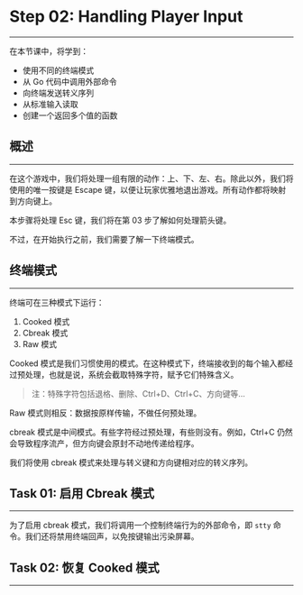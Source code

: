 # Step 02: Handling Player Input

---

在本节课中，将学到：
* 使用不同的终端模式
* 从 Go 代码中调用外部命令
* 向终端发送转义序列
* 从标准输入读取
* 创建一个返回多个值的函数


## 概述

---

在这个游戏中，我们将处理一组有限的动作：上、下、左、右。除此以外，我们将使用的唯一按键是 Escape 键，以便让玩家优雅地退出游戏。所有动作都将映射到方向键上。

本步骤将处理 Esc 键，我们将在第 03 步了解如何处理箭头键。

不过，在开始执行之前，我们需要了解一下终端模式。


## 终端模式

---

终端可在三种模式下运行：
1. Cooked 模式
2. Cbreak 模式
3. Raw 模式 

Cooked 模式是我们习惯使用的模式。在这种模式下，终端接收到的每个输入都经过预处理，也就是说，系统会截取特殊字符，赋予它们特殊含义。

> 注：特殊字符包括退格、删除、Ctrl+D、Ctrl+C、方向键等...

Raw 模式则相反：数据按原样传输，不做任何预处理。

cbreak 模式是中间模式。有些字符经过预处理，有些则没有。例如，Ctrl+C 仍然会导致程序流产，但方向键会原封不动地传递给程序。

我们将使用 cbreak 模式来处理与转义键和方向键相对应的转义序列。


## Task 01: 启用 Cbreak 模式

---

为了启用 cbreak 模式，我们将调用一个控制终端行为的外部命令，即 `stty` 命令。我们还将禁用终端回声，以免按键输出污染屏幕。


## Task 02: 恢复 Cooked 模式

---


